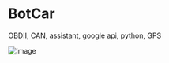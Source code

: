 # BotCar
OBDII, CAN, assistant, google api, python, GPS

![image](https://github.com/PumkTbt/BotCar/assets/124877073/77ead68e-7988-4581-82a3-469a7384ea34)
